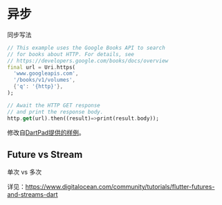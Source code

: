# 异步

同步写法

```dart
// This example uses the Google Books API to search
// for books about HTTP. For details, see
// https://developers.google.com/books/docs/overview
final url = Uri.https(
  'www.googleapis.com',
  '/books/v1/volumes',
  {'q': '{http}'},
);

// Await the HTTP GET response
// and print the response body.
http.get(url).then((result)=>print(result.body));
```

修改自[DartPad提供的样例](https://dartpad.cn/?id=4a68e553746602d851ab3da6aeafc3dd)。

## Future vs Stream

单次 vs 多次

详见：https://www.digitalocean.com/community/tutorials/flutter-futures-and-streams-dart
